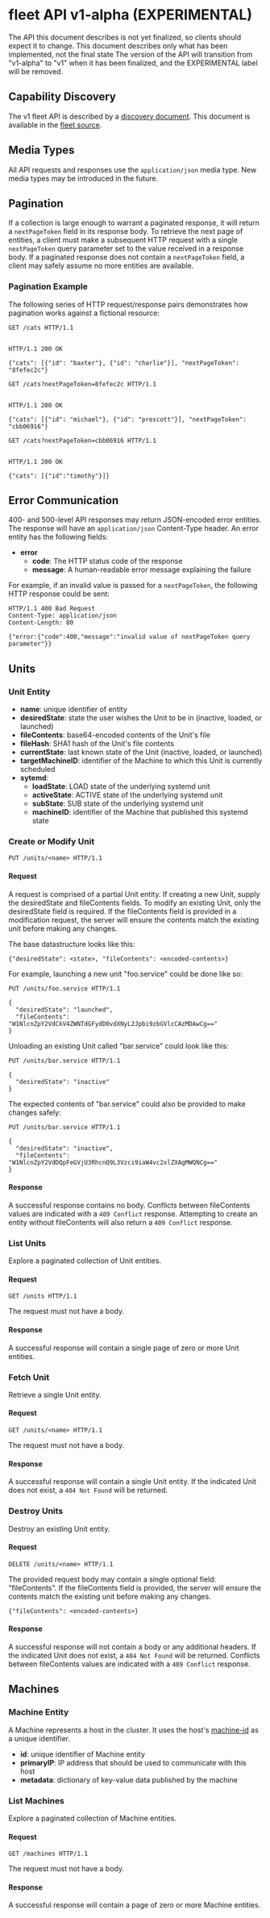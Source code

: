 # fleet API v1-alpha (EXPERIMENTAL)

The API this document describes is not yet finalized, so clients should expect it to change.
This document describes only what has been implemented, not the final state
The version of the API will transition from "v1-alpha" to "v1" when it has been finalized, and the EXPERIMENTAL label will be removed.

## Capability Discovery

The v1 fleet API is described by a [discovery document][disco].
This document is available in the [fleet source][schema].

[disco]: https://developers.google.com/discovery/v1/reference/apis
[schema]: ../schema/v1-alpha.json

## Media Types

All API requests and responses use the `application/json` media type.
New media types may be introduced in the future.

## Pagination

If a collection is large enough to warrant a paginated response, it will return a `nextPageToken` field in its response body.
To retrieve the next page of entities, a client must make a subsequent HTTP request with a single `nextPageToken` query parameter set to the value received in a response body.
If a paginated response does not contain a `nextPageToken` field, a client may safely assume no more entities are available.

### Pagination Example

The following series of HTTP request/response pairs demonstrates how pagination works against a fictional resource:

```
GET /cats HTTP/1.1


HTTP/1.1 200 OK

{"cats": [{"id": "baxter"}, {"id": "charlie"}], "nextPageToken": "8fefec2c"}
```

```
GET /cats?nextPageToken=8fefec2c HTTP/1.1


HTTP/1.1 200 OK

{"cats": [{"id": "michael"}, {"id": "prescott"}], "nextPageToken": "cbb06916"}
```

```
GET /cats?nextPageToken=cbb06916 HTTP/1.1


HTTP/1.1 200 OK

{"cats": [{"id":"timothy"}]}
```

## Error Communication

400- and 500-level API responses may return JSON-encoded error entities.
The response will have an `application/json` Content-Type header.
An error entity has the following fields:

- **error**
  - **code**: The HTTP status code of the response
  - **message**: A human-readable error message explaining the failure

For example, if an invalid value is passed for a `nextPageToken`, the following HTTP response could be sent:

```
HTTP/1.1 400 Bad Request
Content-Type: application/json
Content-Length: 80

{"error:{"code":400,"message":"invalid value of nextPageToken query parameter"}}
```

## Units

### Unit Entity

- **name**: unique identifier of entity
- **desiredState**: state the user wishes the Unit to be in (inactive, loaded, or launched)
- **fileContents**: base64-encoded contents of the Unit's file
- **fileHash**: SHA1 hash of the Unit's file contents
- **currentState**: last known state of the Unit (inactive, loaded, or launched)
- **targetMachineID**: identifier of the Machine to which this Unit is currently scheduled
- **sytemd**:
  - **loadState**: LOAD state of the underlying systemd unit
  - **activeState**: ACTIVE state of the underlying systemd unit
  - **subState**: SUB state of the underlying systemd unit
  - **machineID**: identifier of the Machine that published this systemd state


### Create or Modify Unit

```
PUT /units/<name> HTTP/1.1
```

#### Request

A request is comprised of a partial Unit entity.
If creating a new Unit, supply the desiredState and fileContents fields.
To modify an existing Unit, only the desiredState field is required.
If the fileContents field is provided in a modification request, the server will ensure the contents match the existing unit before making any changes.

The base datastructure looks like this:

```
{"desiredState": <state>, "fileContents": <encoded-contents>}
```

For example, launching a new unit "foo.service" could be done like so: 

```
PUT /units/foo.service HTTP/1.1

{
  "desiredState": "launched",
  "fileContents": "W1NlcnZpY2VdCkV4ZWNTdGFydD0vdXNyL2Jpbi9zbGVlcCAzMDAwCg=="
}
```

Unloading an existing Unit called "bar.service" could look like this:

```
PUT /units/bar.service HTTP/1.1

{
  "desiredState": "inactive"
}
```

The expected contents of "bar.service" could also be provided to make changes safely:

```
PUT /units/bar.service HTTP/1.1

{
  "desiredState": "inactive",
  "fileContents": "W1NlcnZpY2VdDQpFeGVjU3RhcnQ9L3Vzci9iaW4vc2xlZXAgMWQNCg=="
}
```

#### Response

A successful response contains no body.
Conflicts between fileContents values are indicated with a `409 Conflict` response.
Attempting to create an entity without fileContents will also return a `409 Conflict` response.

### List Units

Explore a paginated collection of Unit entities.

#### Request

```
GET /units HTTP/1.1
```

The request must not have a body.

#### Response

A successful response will contain a single page of zero or more Unit entities.

### Fetch Unit

Retrieve a single Unit entity.

#### Request

```
GET /units/<name> HTTP/1.1
```

The request must not have a body.

#### Response

A successful response will contain a single Unit entity.
If the indicated Unit does not exist, a `404 Not Found` will be returned.

### Destroy Units

Destroy an existing Unit entity.

#### Request

```
DELETE /units/<name> HTTP/1.1
```

The provided request body may contain a single optional field: "fileContents".
If the fileContents field is provided, the server will ensure the contents match the existing unit before making any changes.

```
{"fileContents": <encoded-contents>}
```

#### Response

A successful response will not contain a body or any additional headers.
If the indicated Unit does not exist, a `404 Not Found` will be returned.
Conflicts between fileContents values are indicated with a `409 Conflict` response.

## Machines

### Machine Entity

A Machine represents a host in the cluster.
It uses the host's [machine-id][systemd-machine-id] as a unique identifier.

[systemd-machine-id]: http://www.freedesktop.org/software/systemd/man/machine-id.html

- **id**: unique identifier of Machine entity
- **primaryIP**: IP address that should be used to communicate with this host
- **metadata**: dictionary of key-value data published by the machine

### List Machines

Explore a paginated collection of Machine entities.

#### Request

```
GET /machines HTTP/1.1
```

The request must not have a body.

#### Response

A successful response will contain a page of zero or more Machine entities.
